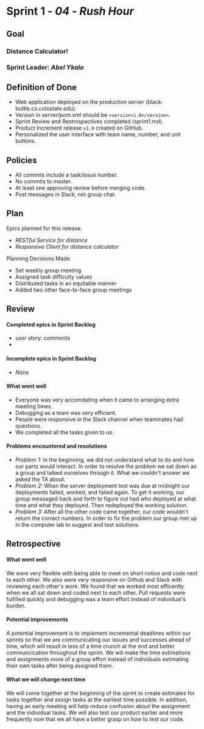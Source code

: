 # Sprint 1 - *04* - *Rush Hour*

## Goal

### Distance Calculator!
### Sprint Leader: *Abel Ykalo*

## Definition of Done

* Web application deployed on the production server (black-bottle.cs.colostate.edu).
* Version in server/pom.xml should be `<version>1.0</version>`.
* Sprint Review and Restrospectives completed (sprint1.md).
* Product Increment release `v1.0` created on GitHub.
* Personalized the user interface with team name, number, and unit buttons.

## Policies

* All commits include a task/issue number.
* No commits to master.
* At least one approving review before merging code.
* Post messages in Slack, not group chat.

## Plan

Epics planned for this release.

* *RESTful Service for distance*
* *Responsive Client for distance calculator*

Planning Decisions Made

* Set weekly group meeting
* Assigned task difficulty values
* Distributed tasks in an equitable manner
* Added two other face-to-face group meetings


## Review

#### Completed epics in Sprint Backlog 
* *user story*:  *comments*
* 

#### Incomplete epics in Sprint Backlog 
* *None*

#### What went well
* Everyone was very accomdating when it came to arranging extra meeting times.
* Debugging as a team was very efficient. 
* People were responsive in the Slack channel when teammates had questions.
* We completed all the tasks given to us. 

#### Problems encountered and resolutions
* *Problem 1:* In the beginning, we did not understand what to do and how our parts would interact.  In order to resolve the problem we sat down as a group and talked ourselves through it.  What we couldn't answer we asked the TA about.  
* *Problem 2:* When the server deployment test was due at midnight our deployments failed, worked, and failed again.  To get it working, our group messaged back and forth to figure out had who deployed at what time and what they deployed.  Then redeployed the working solution. 
* *Problem 3:*  After all the other code came together, our code wouldn't return the correct numbers.  In order to fix the problem our group met up in the computer lab to suggest and test solutions.  

## Retrospective

#### What went well
We were very flexible with being able to meet on short notice and code next to each other. We also were very responsive on Github and Slack with reviewing each other's work. We found that we worked most efficently when we all sat down and coded next to each other. Pull requests were fulfilled quickly and debugging was a team effort instead of individual's burden. 

#### Potential improvements
A potential improvement is to implement incremental deadlines within our sprints so that we are communicating our issues and successes ahead of time, which will result in less of a time crunch at the end and better communcication throughout the sprint. We will make the time estimations and assignments more of a group effort instead of individuals estimating their own tasks after being assigned them.

#### What we will change next time
We will come together at the beginning of the sprint to create estimates for tasks together and assign tasks at the earliest time possible. In addition, having an early meeting will help reduce confusion about the assignment and the individual tasks. We will also test our product earlier and more frequently now that we all have a better grasp on how to test our code.
